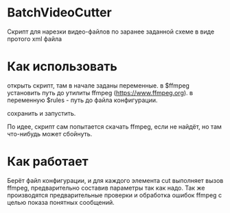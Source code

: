 BatchVideoCutter
================

Скрипт для нарезки видео-файлов по заранее заданной схеме в виде протого xml файла

Как использовать
================

открыть скрипт, там в начале заданы переменные.
в $ffmpeg  установить путь до утилиты ffmpeg (https://www.ffmpeg.org).
в переменную $rules - путь до файла конфигурации.

сохранить и запустить.

По идее, скрипт сам попытается скачать ffmpeg, если не найдёт, но там что-нибудь может сбойнуть.

Как работает
================

Берёт файл конфигурации, и для каждого элемента cut выполняет вызов ffmpeg, предварительно составив параметры так как надо. Так же производятся предварительные проверки и обработка ошибок ffmpeg с целью показа понятных сообщений.
